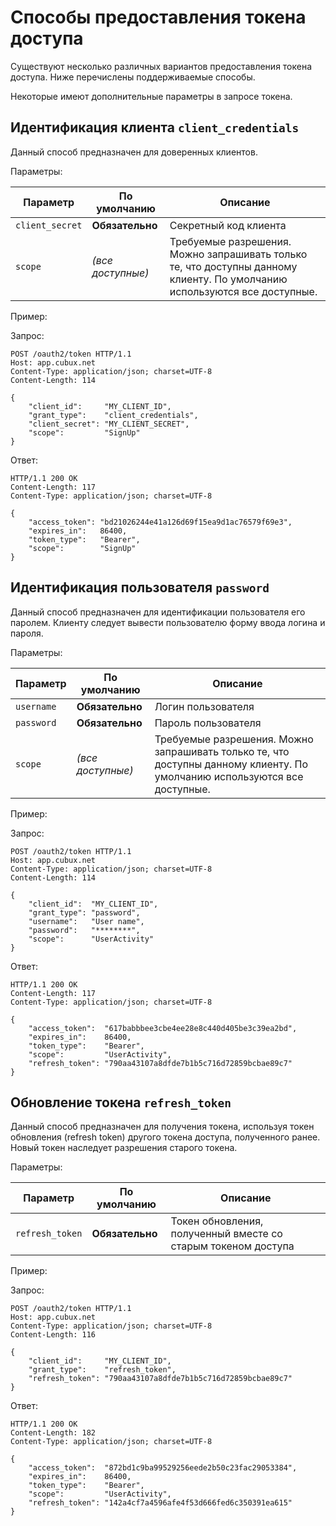 Способы предоставления токена доступа
=====================================

Существуют несколько различных вариантов предоставления токена доступа.
Ниже перечислены поддерживаемые способы.

Некоторые имеют дополнительные параметры в запросе токена.


Идентификация клиента `client_credentials`
------------------------------------------

Данный способ предназначен для доверенных клиентов.

Параметры:

Параметр        | По умолчанию      | Описание
--------------- | ----------------- | --------
`client_secret` | **Обязательно**   | Секретный код клиента
`scope`         | _(все доступные)_ | Требуемые разрешения. Можно запрашивать только те, что доступны данному клиенту. По умолчанию используются все доступные.

Пример:

Запрос:

    POST /oauth2/token HTTP/1.1
    Host: app.cubux.net
    Content-Type: application/json; charset=UTF-8
    Content-Length: 114

    {
        "client_id":     "MY_CLIENT_ID",
        "grant_type":    "client_credentials",
        "client_secret": "MY_CLIENT_SECRET",
        "scope":         "SignUp"
    }

Ответ:

    HTTP/1.1 200 OK
    Content-Length: 117
    Content-Type: application/json; charset=UTF-8

    {
        "access_token": "bd21026244e41a126d69f15ea9d1ac76579f69e3",
        "expires_in":   86400,
        "token_type":   "Bearer",
        "scope":        "SignUp"
    }


Идентификация пользователя `password`
------------------------------------------

Данный способ предназначен для идентификации пользователя его паролем.
Клиенту следует вывести пользователю форму ввода логина и пароля.

Параметры:

Параметр   | По умолчанию      | Описание
---------- | ----------------- | --------
`username` | **Обязательно**   | Логин пользователя
`password` | **Обязательно**   | Пароль пользователя
`scope`    | _(все доступные)_ | Требуемые разрешения. Можно запрашивать только те, что доступны данному клиенту. По умолчанию используются все доступные.

Пример:

Запрос:

    POST /oauth2/token HTTP/1.1
    Host: app.cubux.net
    Content-Type: application/json; charset=UTF-8
    Content-Length: 114

    {
        "client_id":  "MY_CLIENT_ID",
        "grant_type": "password",
        "username":   "User name",
        "password":   "********",
        "scope":      "UserActivity"
    }

Ответ:

    HTTP/1.1 200 OK
    Content-Length: 117
    Content-Type: application/json; charset=UTF-8

    {
        "access_token":  "617babbbee3cbe4ee28e8c440d405be3c39ea2bd",
        "expires_in":    86400,
        "token_type":    "Bearer",
        "scope":         "UserActivity",
        "refresh_token": "790aa43107a8dfde7b1b5c716d72859bcbae89c7"
    }


Обновление токена `refresh_token`
---------------------------------

Данный способ предназначен для получения токена, используя токен
обновления (refresh token) другого токена доступа, полученного ранее.
Новый токен наследует разрешения старого токена.

Параметры:

Параметр        | По умолчанию    | Описание
--------------- | --------------- | --------
`refresh_token` | **Обязательно** | Токен обновления, полученный вместе со старым токеном доступа

Пример:

Запрос:

    POST /oauth2/token HTTP/1.1
    Host: app.cubux.net
    Content-Type: application/json; charset=UTF-8
    Content-Length: 116

    {
        "client_id":     "MY_CLIENT_ID",
        "grant_type":    "refresh_token",
        "refresh_token": "790aa43107a8dfde7b1b5c716d72859bcbae89c7"
    }

Ответ:

    HTTP/1.1 200 OK
    Content-Length: 182
    Content-Type: application/json; charset=UTF-8

    {
        "access_token":  "872bd1c9ba99529256eede2b50c23fac29053384",
        "expires_in":    86400,
        "token_type":    "Bearer",
        "scope":         "UserActivity",
        "refresh_token": "142a4cf7a4596afe4f53d666fed6c350391ea615"
    }
